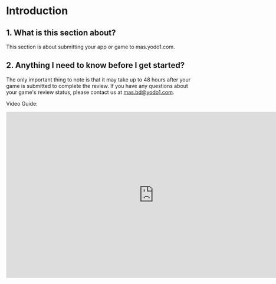 # Introduction

## 1. What is this section about?

This section  is about submitting your app or game to mas.yodo1.com. 

## 2. Anything I need to know before I get started?

The only important thing to note is that it may take up to 48 hours after your game is submitted to complete the review. If you have any questions about your game's review status, please contact us at mas.bd@yodo1.com.

Video Guide:

<iframe 
    height=450 
    width=800 
    src="https://www.loom.com/share/c03d4cd46eae4328887ac9ad4a47375a" 
    frameborder=0 
    allowfullscreen>
</iframe>
